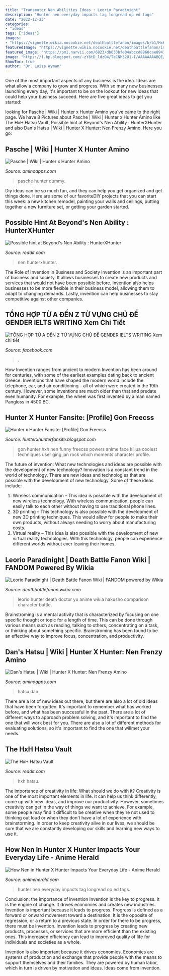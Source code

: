 ```yaml
---
title: "Transmuter Nen Abilities Ideas : Leorio Paradinight"
description: "Hunter nen everyday impacts tag longread op ed tags"
date: "2022-12-23"
categories:
- "ideas"
tags: ["ideas"]
images:
- "https://vignette.wikia.nocookie.net/deathbattlefanon/images/b/b1/HxH-ED-Leorio.jpg/revision/latest?cb=20160524124414"
featuredImage: "https://vignette.wikia.nocookie.net/deathbattlefanon/images/b/b1/HxH-ED-Leorio.jpg/revision/latest?cb=20160524124414"
featured_image: "https://pm1.narvii.com/6823/db633bfe04abccd8860cae89416bb11df0e8dc29v2_hq.jpg"
image: "https://1.bp.blogspot.com/-zY6tD_ldzO4/TaCNh32U1-I/AAAAAAAABQE/J3FfO5MJ5Lo/s1600/431px-Jan_gu.jpg"
ShowToc: true
author: "Dr. Luisa Wyman"
---
```



One of the most important aspects of any business is the idea. Ideas are what allow a company to grow and progress. With so many new businesses launching every day, it's important to be on the lookout for new ideas that could help your business succeed. Here are five great ideas to get you started: 

	

		
looking for Pasche | Wiki | Hunter x Hunter Amino you've came to the right page. We have 8 Pictures about Pasche | Wiki | Hunter x Hunter Amino like The HxH Hatsu Vault, Possible hint at Beyond&#039;s Nen Ability : HunterXHunter and also Dan&#039;s Hatsu | Wiki | Hunter X Hunter: Nen Frenzy Amino. Here you go:
		
    
## Pasche | Wiki | Hunter X Hunter Amino

<img loading=lazy src="https://pm1.narvii.com/6823/db633bfe04abccd8860cae89416bb11df0e8dc29v2_hq.jpg" onerror="this.onerror=null;this.src='https://tse1.mm.bing.net/th?id=OIP.r-n3FOR0lY0SnwXSwrVUoQHaD4&amp;pid=15.1';" alt="Pasche | Wiki | Hunter x Hunter Amino">

_Source: aminoapps.com_

>pasche hunter dummy. 

	

Diy ideas can be so much fun, and they can help you get organized and get things done. Here are some of our favoriteDIY projects that you can start this week: a new kitchen remodel, painting your walls and ceilings, putting together a new furniture set, or getting your garden started.

    
## Possible Hint At Beyond&#039;s Nen Ability : HunterXHunter

<img loading=lazy src="https://external-preview.redd.it/2RqUOGEfSs4DwN-Uj3Lp-1ZlqIrxgAEi8tJTsWySSOI.jpg?auto=webp&amp;s=69f113e8432de764f54811750e9c30846df54aab" onerror="this.onerror=null;this.src='https://tse3.mm.bing.net/th?id=OIP.1OavPA_pM-fzdf93Ujml-gHaK0&amp;pid=15.1';" alt="Possible hint at Beyond&#039;s Nen Ability : HunterXHunter">

_Source: reddit.com_

>nen hunterxhunter. 

	

The Role of Invention in Business and Society
Invention is an important part of business and society. It allows businesses to create new products and services that would not have been possible before. Invention also helps businesses to be more flexible in their business model, allowing them to adapt to changing demands. Lastly, invention can help businesses to stay competitive against other companies.

    
## TỔNG HỢP TỪ A ĐẾN Z TỪ VỰNG CHỦ ĐỀ GENDER IELTS WRITING Xem Chi Tiết

<img loading=lazy src="https://lookaside.fbsbx.com/lookaside/crawler/media/?media_id=2697091853704225" onerror="this.onerror=null;this.src='https://tse2.mm.bing.net/th?id=OIP.ny3ZCPvVJi65mcNQYycNmgHaGN&amp;pid=15.1';" alt="TỔNG HỢP TỪ A ĐẾN Z TỪ VỰNG CHỦ ĐỀ GENDER IELTS WRITING Xem chi tiết">

_Source: facebook.com_

>. 

	

How Invention ranges from ancient to modern
Invention has been around for centuries, with some of the earliest examples dating back to ancient Greece. Inventions that have shaped the modern world include the telephone, car, and air conditioning – all of which were created in the 19th century. However, some inventions are much older than that and predate even humanity. For example, the wheel was first invented by a man named Pangloss in 4500 BC.

    
## Hunter X Hunter Fansite: [Profile] Gon Freecss

<img loading=lazy src="https://1.bp.blogspot.com/-zY6tD_ldzO4/TaCNh32U1-I/AAAAAAAABQE/J3FfO5MJ5Lo/s1600/431px-Jan_gu.jpg" onerror="this.onerror=null;this.src='https://tse1.mm.bing.net/th?id=OIP.fJE_xC_RMiW9Ia-A7-FiLgAAAA&amp;pid=15.1';" alt="Hunter x Hunter Fansite: [Profile] Gon Freecss">

_Source: hunterxhunterfansite.blogspot.com_

>gon hunter hxh nen funny freecss powers anime face killua coolest techniques user ging jan rock which moments character profile. 

	

The future of invention: What new technologies and ideas are possible with the development of new technology?
Innovation is a constant trend in the world of technology. There are new ideas and technologies that are possible with the development of new technology. Some of these ideas include: 
1) Wireless communication – This idea is possible with the development of new wireless technology. With wireless communication, people can easily talk to each other without having to use traditional phone lines. 
2) 3D printing – This technology is also possible with the development of new 3D printing techniques. This would allow for people to make their own products, without always needing to worry about manufacturing costs. 
3) Virtual reality – This idea is also possible with the development of new virtual reality technologies. With this technology, people can experience different worlds without ever leaving their homes.

    
## Leorio Paradinight | Death Battle Fanon Wiki | FANDOM Powered By Wikia

<img loading=lazy src="https://vignette.wikia.nocookie.net/deathbattlefanon/images/b/b1/HxH-ED-Leorio.jpg/revision/latest?cb=20160524124414" onerror="this.onerror=null;this.src='https://tse3.mm.bing.net/th?id=OIP.tF2gARtzFvFO93mm6X9OhAHaEK&amp;pid=15.1';" alt="Leorio Paradinight | Death Battle Fanon Wiki | FANDOM powered by Wikia">

_Source: deathbattlefanon.wikia.com_

>leorio hunter death doctor yu anime wikia hakusho comparison character battle. 

	

Brainstroming is a mental activity that is characterized by focusing on one specific thought or topic for a length of time. This can be done through various means such as reading, talking to others, concentrating on a task, or thinking about something specific. Brainstroming has been found to be an effective way to improve focus, concentration, and productivity.

    
## Dan&#039;s Hatsu | Wiki | Hunter X Hunter: Nen Frenzy Amino

<img loading=lazy src="http://pm1.narvii.com/6915/bb4c1c9ab16fe2e0f1c61e341cc4c8b7561e9bc4r1-320-359v2_00.jpg" onerror="this.onerror=null;this.src='https://tse1.mm.bing.net/th?id=OIP.72413YjyCza-lvTn5cEZ4AAAAA&amp;pid=15.1';" alt="Dan&#039;s Hatsu | Wiki | Hunter X Hunter: Nen Frenzy Amino">

_Source: aminoapps.com_

>hatsu dan. 

	

There are a lot of new ideas out there, but there are also a lot of old ideas that have been forgotten. It's important to remember what has worked before, and what has been successful in the past. There are a lot of different ways to approach problem solving, and it's important to find the one that will work best for you. There are also a lot of different methods for evaluating solutions, so it's important to find the one that willmet your needs.

    
## The HxH Hatsu Vault

<img loading=lazy src="https://b.thumbs.redditmedia.com/-0Th1F0yAG-CHu-4qQMcffXIjAceD79V_ASJ0kKv3uU.png" onerror="this.onerror=null;this.src='https://tse4.mm.bing.net/th?id=OIP.C3EGrt13ew9JX_xMVzKRPwAAAA&amp;pid=15.1';" alt="The HxH Hatsu Vault">

_Source: reddit.com_

>hxh hatsu. 

	

The importance of creativity in life: What should we do with it?
Creativity is one of the most important elements in life. It can help us think differently, come up with new ideas, and improve our productivity. However, sometimes creativity can get in the way of things we want to achieve. For example, some people may find it difficult to be creative when they're not used to thinking out loud or when they don't have a lot of experience with brainstorming. In order to keep creativity alive in our lives, we should be sure that we are constantly developing our skills and learning new ways to use it.

    
## How Nen In Hunter X Hunter Impacts Your Everyday Life - Anime Herald

<img loading=lazy src="https://www-animeherald-com.exactdn.com/wp-content/uploads/2016/06/Hunter-x-Hunter-Header-001-20160627.jpg?strip=all&amp;lossy=1&amp;ssl=1" onerror="this.onerror=null;this.src='https://tse1.mm.bing.net/th?id=OIP.8UqDmbe3E8rneGH9LiPSJwHaEA&amp;pid=15.1';" alt="How Nen in Hunter X Hunter Impacts Your Everyday Life - Anime Herald">

_Source: animeherald.com_

>hunter nen everyday impacts tag longread op ed tags. 

	

Conclusion: the importance of invention
Invention is the key to progress. It is the engine of change. It drives economies and creates new industries.
Invention is important because it leads to progress. Progress is defined as a forward or onward movement toward a destination. It is the opposite of regression, or a return to a previous state. In order for there to be progress, there must be invention. Invention leads to progress by creating new products, processes, or services that are more efficient than the existing ones. This increased efficiency can lead to improved quality of life for individuals and societies as a whole.

Invention is also important because it drives economies. Economies are systems of production and exchange that provide people with the means to support themselves and their families. They are powered by human labor, which in turn is driven by motivation and ideas. Ideas come from invention.

